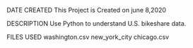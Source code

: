 DATE CREATED
This Project is Created on june 8,2020

DESCRIPTION
Use Python to understand U.S. bikeshare data.

FILES USED
washington.csv
new_york_city
chicago.csv
